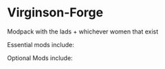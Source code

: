 # Virginson-Forge
Modpack with the lads + whichever women that exist

Essential mods include:

Optional Mods include:
